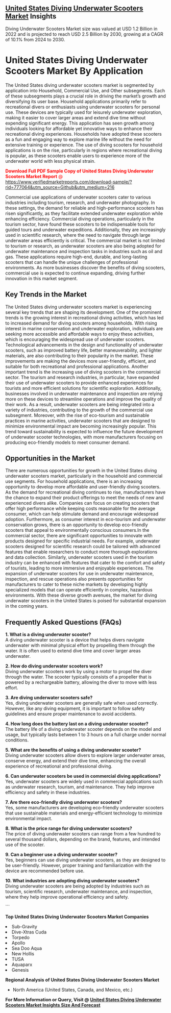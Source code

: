 <h2><a href="https://www.verifiedmarketreports.com/download-sample/?rid=777064&amp;utm_source=Github&amp;utm_medium=216" target="_blank">United States Diving Underwater Scooters Market</a> Insights</h2><p>Diving Underwater Scooters Market size was valued at USD 1.2 Billion in 2022 and is projected to reach USD 2.5 Billion by 2030, growing at a CAGR of 10.1% from 2024 to 2030.</p><p><h1>United States Diving Underwater Scooters Market By Application</h1><p>The United States diving underwater scooters market is segmented by application into Household, Commercial Use, and Other subsegments. Each of these subsegments plays a crucial role in driving the market’s growth and diversifying its user base. Household applications primarily refer to recreational divers or enthusiasts using underwater scooters for personal use. These devices are typically used for leisurely underwater exploration, making it easier to cover larger areas and extend dive time without expending significant energy. This application has seen growth among individuals looking for affordable yet innovative ways to enhance their recreational diving experiences. Households have adopted these scooters as a fun and engaging way to explore marine life without the need for extensive training or experience. The use of diving scooters for household applications is on the rise, particularly in regions where recreational diving is popular, as these scooters enable users to experience more of the underwater world with less physical strain. <p><span class=""><span style="color: #ff0000;"><strong>Download Full PDF Sample Copy of United States Diving Underwater Scooters Market Report</strong> @ </span><a href="https://www.verifiedmarketreports.com/download-sample/?rid=777064&amp;utm_source=Github&amp;utm_medium=216" target="_blank">https://www.verifiedmarketreports.com/download-sample/?rid=777064&amp;utm_source=Github&amp;utm_medium=216</a></span></p><p>Commercial use applications of underwater scooters cater to various industries including tourism, research, and underwater photography. In these settings, the demand for reliable and high-performance scooters has risen significantly, as they facilitate extended underwater exploration while enhancing efficiency. Commercial diving operations, particularly in the tourism sector, have found these scooters to be indispensable tools for guided tours and underwater expeditions. Additionally, they are increasingly used in scientific research, where the need to navigate through large underwater areas efficiently is critical. The commercial market is not limited to tourism or research, as underwater scooters are also being adopted for underwater maintenance and inspection tasks in industries such as oil and gas. These applications require high-end, durable, and long-lasting scooters that can handle the unique challenges of professional environments. As more businesses discover the benefits of diving scooters, commercial use is expected to continue expanding, driving further innovation in this market segment.</p><h2>Key Trends in the Market</h2><p>The United States diving underwater scooters market is experiencing several key trends that are shaping its development. One of the prominent trends is the growing interest in recreational diving activities, which has led to increased demand for diving scooters among households. With rising interest in marine conservation and underwater exploration, individuals are seeking more accessible and affordable ways to enjoy these activities, which is encouraging the widespread use of underwater scooters. Technological advancements in the design and functionality of underwater scooters, such as improved battery life, better maneuverability, and lighter materials, are also contributing to their popularity in the market. These improvements are making the devices more user-friendly, efficient, and suitable for both recreational and professional applications. Another important trend is the increasing use of diving scooters in the commercial sector. The tourism and research industries, in particular, have expanded their use of underwater scooters to provide enhanced experiences for tourists and more efficient solutions for scientific exploration. Additionally, businesses involved in underwater maintenance and inspection are relying more on these devices to streamline operations and improve the quality of their work. As a result, underwater scooters are being integrated into a variety of industries, contributing to the growth of the commercial use subsegment. Moreover, with the rise of eco-tourism and sustainable practices in marine activities, underwater scooters that are designed to minimize environmental impact are becoming increasingly popular. This trend toward sustainability is expected to influence the future development of underwater scooter technologies, with more manufacturers focusing on producing eco-friendly models to meet consumer demand.</p><h2>Opportunities in the Market</h2><p>There are numerous opportunities for growth in the United States diving underwater scooters market, particularly in the household and commercial use segments. For household applications, there is an increasing opportunity to develop more affordable and user-friendly diving scooters. As the demand for recreational diving continues to rise, manufacturers have the chance to expand their product offerings to meet the needs of new and experienced divers alike. Companies can focus on creating scooters that offer high performance while keeping costs reasonable for the average consumer, which can help stimulate demand and encourage widespread adoption. Furthermore, as consumer interest in eco-tourism and underwater conservation grows, there is an opportunity to develop eco-friendly scooters that appeal to environmentally conscious consumers.In the commercial sector, there are significant opportunities to innovate with products designed for specific industrial needs. For example, underwater scooters designed for scientific research could be tailored with advanced features that enable researchers to conduct more thorough explorations and data collection. Similarly, underwater scooters used in the tourism industry can be enhanced with features that cater to the comfort and safety of tourists, leading to more immersive and enjoyable experiences. The expansion of underwater scooters for use in underwater maintenance, inspection, and rescue operations also presents opportunities for manufacturers to cater to these niche markets by developing highly specialized models that can operate efficiently in complex, hazardous environments. With these diverse growth avenues, the market for diving underwater scooters in the United States is poised for substantial expansion in the coming years.</p><h2>Frequently Asked Questions (FAQs)</h2><p><b>1. What is a diving underwater scooter?</b><br>A diving underwater scooter is a device that helps divers navigate underwater with minimal physical effort by propelling them through the water. It is often used to extend dive time and cover larger areas underwater.</p><p><b>2. How do diving underwater scooters work?</b><br>Diving underwater scooters work by using a motor to propel the diver through the water. The scooter typically consists of a propeller that is powered by a rechargeable battery, allowing the diver to move with less effort.</p><p><b>3. Are diving underwater scooters safe?</b><br>Yes, diving underwater scooters are generally safe when used correctly. However, like any diving equipment, it is important to follow safety guidelines and ensure proper maintenance to avoid accidents.</p><p><b>4. How long does the battery last on a diving underwater scooter?</b><br>The battery life of a diving underwater scooter depends on the model and usage, but typically lasts between 1 to 3 hours on a full charge under normal conditions.</p><p><b>5. What are the benefits of using a diving underwater scooter?</b><br>Diving underwater scooters allow divers to explore larger underwater areas, conserve energy, and extend their dive time, enhancing the overall experience of recreational and professional diving.</p><p><b>6. Can underwater scooters be used in commercial diving applications?</b><br>Yes, underwater scooters are widely used in commercial applications such as underwater research, tourism, and maintenance. They help improve efficiency and safety in these industries.</p><p><b>7. Are there eco-friendly diving underwater scooters?</b><br>Yes, some manufacturers are developing eco-friendly underwater scooters that use sustainable materials and energy-efficient technology to minimize environmental impact.</p><p><b>8. What is the price range for diving underwater scooters?</b><br>The price of diving underwater scooters can range from a few hundred to several thousand dollars, depending on the brand, features, and intended use of the scooter.</p><p><b>9. Can a beginner use a diving underwater scooter?</b><br>Yes, beginners can use diving underwater scooters, as they are designed to be user-friendly. However, proper training and familiarization with the device are recommended before use.</p><p><b>10. What industries are adopting diving underwater scooters?</b><br>Diving underwater scooters are being adopted by industries such as tourism, scientific research, underwater maintenance, and inspection, where they help improve operational efficiency and safety.</p>```</p><p><strong>Top United States Diving Underwater Scooters Market Companies</strong></p><div data-test-id=""><p><li>Sub-Gravity</li><li> Dive-Xtras Cuda</li><li> Torpedo</li><li> Apollo</li><li> Sea Doo Aqua</li><li> New Hollis</li><li> TUSA</li><li> Aquaparx</li><li> Genesis</li></p><div><strong>Regional Analysis of&nbsp;United States Diving Underwater Scooters Market</strong></div><ul><li dir="ltr"><p dir="ltr">North America&nbsp;(United States, Canada, and Mexico, etc.)</p></li></ul><p><strong>For More Information or Query, Visit @&nbsp;</strong><strong><a href="https://www.verifiedmarketreports.com/product/diving-underwater-scooters-market/?utm_source=Github&amp;utm_medium=216" target="_blank">United States Diving Underwater Scooters Market Insights Size And Forecast</a></strong></p></div>
